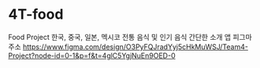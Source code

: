 # 4T-food
Food Project
한국, 중국, 일본, 멕시코 전통 음식 및 인기 음식 간단한 소개 앱
피그마 주소
https://www.figma.com/design/O3PyFQJradYyj5cHkMuWSJ/Team4-Project?node-id=0-1&p=f&t=4glC5YgjNuEn9OED-0
